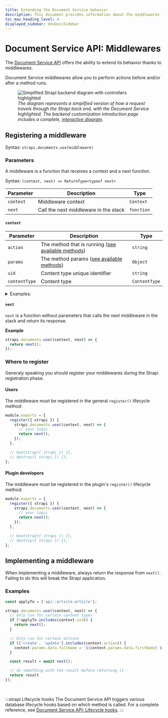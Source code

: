 ```yaml
---
title: Extending the Document Service behavior
description: This document provides information about the middlewares in the Document Service API.
toc_max_heading_level: 4
displayed_sidebar: devDocsSidebar
---
```


# Document Service API: Middlewares

The [Document Service API](/dev-docs/api/document-service) offers the ability to extend its behavior thanks to middlewares.

Document Service middlewares allow you to perform actions before and/or after a method runs.

<figure style={{width: '100%', margin: '0'}}>
  <img src="/img/assets/backend-customization/diagram-controllers-services.png" alt="Simplified Strapi backend diagram with controllers highlighted" />
  <em><figcaption style={{fontSize: '12px'}}>The diagram represents a simplified version of how a request travels through the Strapi back end, with the Document Service highlighted. The backend customization introduction page includes a complete, <a href="/dev-docs/backend-customization#interactive-diagram">interactive diagram</a>.</figcaption></em>
</figure>

## Registering a middleware

Syntax: `strapi.documents.use(middleware)`

### Parameters

A middleware is a function that receives a context and a next function.

Syntax: `(context, next) => ReturnType<typeof next>`

| Parameter | Description                           | Type       |
|-----------|---------------------------------------|------------|
| `context` | Middleware context                    | `Context`  |
| `next`    | Call the next middleware in the stack | `function` |

#### `context`

| Parameter     | Description                                                                          | Type          |
|---------------|--------------------------------------------------------------------------------------|---------------|
| `action`      | The method that is running ([see available methods](/dev-docs/api/document-service)) | `string`      |
| `params`      | The method params ([see available methods](/dev-docs/api/document-service))          | `Object`      |
| `uid`         | Content type unique identifier                                                       | `string`      |
| `contentType` | Content type                                                                         | `ContentType` |

<details>
<summary>Examples:</summary>

The following examples show what `context` might include depending on the method called:

<Tabs>


<TabItem value="find-one" label="findOne">

```js
{
  uid: "api::restaurant.restaurant",
  contentType: {
    kind: "collectionType",
    collectionName: "restaurants",
    info: {
      singularName: "restaurant",
      pluralName: "restaurants",
      displayName: "restaurant"
    },
    options: {
      draftAndPublish: true
    },
    pluginOptions: {},
    attributes: {
      name: { /*...*/ },
      description: { /*...*/ },
      createdAt: { /*...*/ },
      updatedAt: { /*...*/ },
      publishedAt: { /*...*/ },
      createdBy: { /*...*/ },
      updatedBy: { /*...*/ },
      locale: { /*...*/ },
    },
    apiName: "restaurant",
    globalId: "Restaurants",
    uid: "api::restaurant.restaurant",
    modelType: "contentType",
    modelName: "restaurant",
    actions: { /*...*/ },
    lifecycles: { /*...*/ },
  },
  action: "findOne",
  params: {
    documentId: 'hp7hjvrbt8rcgkmabntu0aoq',
    locale: undefined,
    status: "publish"
    populate: { /*...*/ },
  }
}
```

</TabItem>

<TabItem value="find-many" label="findMany">

```js
{
  uid: "api::restaurant.restaurant",
  contentType: {
    kind: "collectionType",
    collectionName: "restaurants",
    info: {
      singularName: "restaurant",
      pluralName: "restaurants",
      displayName: "restaurant"
    },
    options: {
      draftAndPublish: true
    },
    pluginOptions: {},
    attributes: {
      name: { /*...*/ },
      description: { /*...*/ },
      createdAt: { /*...*/ },
      updatedAt: { /*...*/ },
      publishedAt: { /*...*/ },
      createdBy: { /*...*/ },
      updatedBy: { /*...*/ },
      locale: { /*...*/ },
    },
    apiName: "restaurant",
    globalId: "Restaurants",
    uid: "api::restaurant.restaurant",
    modelType: "contentType",
    modelName: "restaurant",
    actions: { /*...*/ },
    lifecycles: { /*...*/ },
  },
  action: "findMany",
  params: {
    filters: { /*...*/ },
    status: "draft",
    locale: null,
    fields: ['name', 'description'],
  }
}
```

</TabItem>

<TabItem value="create" label="create">

```js
{
  uid: "api::restaurant.restaurant",
  contentType: {
    kind: "collectionType",
    collectionName: "restaurants",
    info: {
      singularName: "restaurant",
      pluralName: "restaurants",
      displayName: "restaurant"
    },
    options: {
      draftAndPublish: true
    },
    pluginOptions: {},
    attributes: {
      name: { /*...*/ },
      description: { /*...*/ },
      createdAt: { /*...*/ },
      updatedAt: { /*...*/ },
      publishedAt: { /*...*/ },
      createdBy: { /*...*/ },
      updatedBy: { /*...*/ },
      locale: { /*...*/ },
    },
    apiName: "restaurant",
    globalId: "Restaurants",
    uid: "api::restaurant.restaurant",
    modelType: "contentType",
    modelName: "restaurant",
    actions: { /*...*/ },
    lifecycles: { /*...*/ },
  },
  action: "create",
  params: {
    data: { /*...*/ },
    status: "draft",
    populate: { /*...*/ },
  }
}
```

</TabItem>

<TabItem value="update" label="update">

```js
{
  uid: "api::restaurant.restaurant",
  contentType: {
    kind: "collectionType",
    collectionName: "restaurants",
    info: {
      singularName: "restaurant",
      pluralName: "restaurants",
      displayName: "restaurant"
    },
    options: {
      draftAndPublish: true
    },
    pluginOptions: {},
    attributes: {
      name: { /*...*/ },
      description: { /*...*/ },
      createdAt: { /*...*/ },
      updatedAt: { /*...*/ },
      publishedAt: { /*...*/ },
      createdBy: { /*...*/ },
      updatedBy: { /*...*/ },
      locale: { /*...*/ },
    },
    apiName: "restaurant",
    globalId: "Restaurants",
    uid: "api::restaurant.restaurant",
    modelType: "contentType",
    modelName: "restaurant",
    actions: { /*...*/ },
    lifecycles: { /*...*/ },
  },
  action: "update",
  params: {
    data: { /*...*/ },
    documentId: 'hp7hjvrbt8rcgkmabntu0aoq',
    locale: undefined,
    status: "draft"
    populate: { /*...*/ },
  }
}
```

</TabItem>

<TabItem value="delete" label="delete">

```js
{
  uid: "api::restaurant.restaurant",
  contentType: {
    kind: "collectionType",
    collectionName: "restaurants",
    info: {
      singularName: "restaurant",
      pluralName: "restaurants",
      displayName: "restaurant"
    },
    options: {
      draftAndPublish: true
    },
    pluginOptions: {},
    attributes: {
      name: { /*...*/ },
      description: { /*...*/ },
      createdAt: { /*...*/ },
      updatedAt: { /*...*/ },
      publishedAt: { /*...*/ },
      createdBy: { /*...*/ },
      updatedBy: { /*...*/ },
      locale: { /*...*/ },
    },
    apiName: "restaurant",
    globalId: "Restaurants",
    uid: "api::restaurant.restaurant",
    modelType: "contentType",
    modelName: "restaurant",
    actions: { /*...*/ },
    lifecycles: { /*...*/ },
  },
  action: "delete",
  params: {
    data: { /*...*/ },
    documentId: 'hp7hjvrbt8rcgkmabntu0aoq',
    locale: "*",
    populate: { /*...*/ },
  }
}
```

</TabItem>
</Tabs>
</details>

#### `next`

`next` is a function without parameters that calls the next middleware in the stack and return its response.

**Example**

```js
strapi.documents.use((context, next) => {
  return next();
});
```

### Where to register

Generaly speaking you should register your middlewares during the Strapi registration phase.

#### Users

The middleware must be registered in the general `register()` lifecycle method:

```js title="/src/index.js|ts"
module.exports = {
  register({ strapi }) {
    strapi.documents.use((context, next) => {
      // your logic
      return next();
    });
  },

  // bootstrap({ strapi }) {},
  // destroy({ strapi }) {},
};
```

#### Plugin developers

The middleware must be registered in the plugin's `register()` lifecycle method:

```js title="/(plugin-root-folder)/strapi-server.js|ts"
module.exports = {
  register({ strapi }) {
    strapi.documents.use((context, next) => {
      // your logic
      return next();
    });
  },

  // bootstrap({ strapi }) {},
  // destroy({ strapi }) {},
};
```

## Implementing a middleware

When implementing a middleware, always return the response from `next()`.
Failing to do this will break the Strapi application.

### Examples

```js
const applyTo = ['api::article.article'];

strapi.documents.use((context, next) => {
  // Only run for certain content types
  if (!applyTo.includes(context.uid)) {
    return next();
  }

  // Only run for certain actions
  if (['create', 'update'].includes(context.action)) {
    context.params.data.fullName = `${context.params.data.firstName} ${context.params.data.lastName}`;
  }

  const result = await next();

  // do something with the result before returning it
  return result
});
```

<br/>

:::strapi Lifecycle hooks
The Document Service API triggers various database lifecycle hooks based on which method is called. For a complete reference, see [Document Service API: Lifecycle hooks](/dev-docs/migration/v4-to-v5/breaking-changes/lifecycle-hooks-document-service#table).
:::
